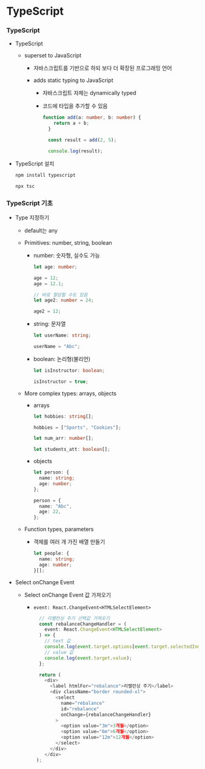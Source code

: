 # TypeScript

### TypeScript

- TypeScript
  
  - superset to JavaScript
    
    - 자바스크립트를 기반으로 하되 보다 더 확장된 프로그래밍 언어
    
    - adds static typing to JavaScript
      
      - 자바스크립트 자체는 dynamically typed
      
      - 코드에 타입을 추가할 수 있음
        
        ```ts
        function add(a: number, b: number) {
            return a + b;
          }
        
          const result = add(2, 5);
        
          console.log(result);
        ```

- TypeScript 설치
  
  ```bash
  npm install typescript
  ```
  
  ```bash
  npx tsc
  ```

### TypeScript 기초

- Type 지정하기
  
  - default는 any
  
  - Primitives: number, string, boolean
    
    - number: 숫자형, 실수도 가능
      
      ```typescript
      let age: number;
      
      age = 12;
      age = 12.1;
      
      // 바로 할당할 수도 있음
      let age2: number = 24;
      
      age2 = 12;
      ```
    
    - string: 문자열
      
      ```typescript
      let userName: string;
      
      userName = "Abc";
      ```
    
    - boolean: 논리형(불리언)
      
      ```typescript
      let isInstructor: boolean;
      
      isInstructor = true;
      ```
  
  - More complex types: arrays, objects
    
    - arrays
      
      ```typescript
      let hobbies: string[];
      
      hobbies = ["Sports", "Cookies"];
      
      let num_arr: number[];
      
      let students_att: boolean[];
      ```
    
    - objects
      
      ```typescript
      let person: {
        name: string;
        age: number;
      };
      
      person = {
        name: "Abc",
        age: 22,
      };
      ```
  
  - Function types, parameters
    
    - 객체를 여러 개 가진 배열 만들기
      
      ```typescript
      let people: {
        name: string;
        age: number;
      }[];
      ```

- Select onChange Event
  
  - Select onChange Event 값 가져오기
    
    - `event: React.ChangeEvent<HTMLSelectElement>`
      
      ```ts
        // 리밸런싱 주기 선택값 가져오기
        const rebalanceChangeHandler = (
          event: React.ChangeEvent<HTMLSelectElement>
        ) => {
          // text 값
          console.log(event.target.options[event.target.selectedIndex].text);
          // value 값
          console.log(event.target.value);
        };
      
        return (
          <div>
            <label htmlFor="rebalance">리밸런싱 주기</label>
            <div className="border rounded-xl">
              <select
                name="rebalance"
                id="rebalance"
                onChange={rebalanceChangeHandler}
              >
                <option value="3m">3개월</option>
                <option value="6m">6개월</option>
                <option value="12m">12개월</option>
              </select>
            </div>
          </div>
       );
      ```